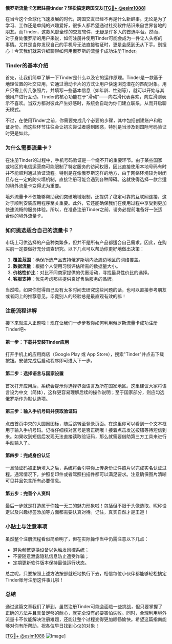 **俄罗斯流量卡怎麽註冊tinder？轻松搞定跨国交友[[TG💪+ @esim1088](https://t.me/s/esim1088)]**

在当今这个全球化飞速发展的时代，跨国交友已经不再是什么新鲜事。无论是为了学习、工作还是单纯的兴趣爱好，很多人都希望通过社交软件结识来自世界各地的朋友。而Tinder，这款风靡全球的交友软件，无疑是许多人的首选平台。然而，对于身处俄罗斯的用户来说，如何注册并使用Tinder可能会成为一件让人头疼的事情。尤其是当你发现自己的手机号无法直接验证时，更是会感到无从下手。别担心！今天我们就来详细聊聊如何用俄罗斯的流量卡成功注册Tinder。

### Tinder的基本介绍

首先，让我们简单了解一下Tinder是什么以及它的运作原理。Tinder是一款基于地理位置的社交应用，它通过滑动卡片的方式让用户快速浏览潜在的匹配对象。用户只需上传几张照片，并填写一些基本信息（如年龄、性别等），就可以开始与其他用户进行互动。Tinder的核心功能在于“滑动”——向右滑代表喜欢，向左滑则表示不喜欢。当双方都对彼此产生好感时，系统会自动为你们建立联系，从而开启聊天模式。

不过，在使用Tinder之前，你需要完成几个必要的步骤，其中包括创建账户和验证身份。而这些环节往往会让初次尝试者感到困惑，特别是当涉及到国际号码验证时更是如此。

### 为什么需要流量卡？

在注册Tinder的过程中，手机号码验证是一个绕不开的重要环节。由于某些国家或地区的电信运营商可能限制了特定服务的访问权限，因此直接使用本地号码有时并不能顺利通过验证流程。特别是在像俄罗斯这样的地方，由于网络环境较为封闭且存在一定的防火墙机制，直接注册可能会遇到各种障碍。这就使得选择一款合适的境外流量卡变得尤为重要。

境外流量卡不仅能够帮助我们突破地域限制，还提供了稳定可靠的互联网连接，这对于顺利安装应用程序至关重要。此外，它还能确保我们在使用过程中享受到更加快速流畅的服务体验。所以，在准备注册Tinder之前，请务必提前准备好一张适合你的境外流量卡。

### 如何挑选适合自己的流量卡？

市场上可供选择的产品种类繁多，但并不是所有产品都适合自己需求。因此，在购买前一定要做好充分调查研究。以下几点可以帮助你更好地做出决策：

1. **覆盖范围**：确保所选产品支持俄罗斯境内及周边地区的网络覆盖。
2. **数据流量**：根据个人使用习惯评估所需的数据量大小。
3. **价格性价比**：对比不同商家提供的优惠活动，寻找最具性价比的选择。
4. **客服支持**：优先考虑那些提供良好售后服务的品牌。

当然啦，如果你觉得自己没有太多时间去研究这些问题的话，也可以直接参考朋友或者网上的推荐意见。毕竟别人的经验总是最直观有效的嘛！

### 注册流程详解

接下来就进入正题啦！现在让我们一步步教你如何利用俄罗斯流量卡成功注册Tinder吧~

#### 第一步：下载并安装Tinder应用
打开手机上的应用商店（Google Play 或 App Store），搜索"Tinder"并点击下载按钮。安装完成后启动程序即可进入下一步。

#### 第二步：选择语言与国家设置
首次打开应用后，系统会提示你选择界面语言及所在国家地区。这里建议大家将语言设为中文（简体），这样更容易理解后续的操作说明；至于国家部分，则应勾选俄罗斯作为默认选项。

#### 第三步：输入手机号码并获取验证码
点击首页中央的大圆圈图标，随后跳转至登录页面。在这里你可以看到一个文本框用于输入手机号码。记得仔细核对区号是否正确哦！接着点击发送按钮等待短信到来。如果收到短信后发现无法直接读取验证码，那么就需要借助第三方工具来进行手动输入了。

#### 第四步：完成身份认证
一旦验证码被正确填入之后，系统将会引导你上传身份证件照片以完成实名认证过程。通常情况下，护照复印件或者驾照扫描件都可以满足要求。注意确保图片清晰可见并且包含所有必要信息。

#### 第五步：完善个人资料
最后一步就是打造属于你独一无二的魅力形象啦！包括但不限于头像选取、昵称设定以及兴趣标签添加等方面都需要认真对待。记住，真实自然才是王道！

### 小贴士与注意事项

虽然整个注册流程看似简单明了，但在实际操作当中仍需注意以下几点：
- 避免频繁更换设备以免触发风控系统；
- 不要随意泄露隐私信息防止遭受诈骗；
- 定期更新软件版本保持最佳运行状态。

总之呢，只要按照上述方法按部就班地执行下去，相信每位小伙伴都能够轻松搞定Tinder账号注册这件事儿啦！

### 总结

通过这篇文章我们了解到，虽然注册Tinder可能会面临一些挑战，但只要掌握了正确的方法并且具备足够的耐心，就完全没有必要害怕失败。同时，合理利用境外流量卡不仅能解决注册难题，还能让整个过程变得更加顺畅愉快。希望这篇指南能够对你有所帮助，祝各位早日找到心仪的对象！

[[TG💪+ @esim1088](https://t.me/s/esim1088) ![Image](https://i.postimg.cc/4NQfJmqS/Snipaste-2025-05-13-00-14-12.png)]